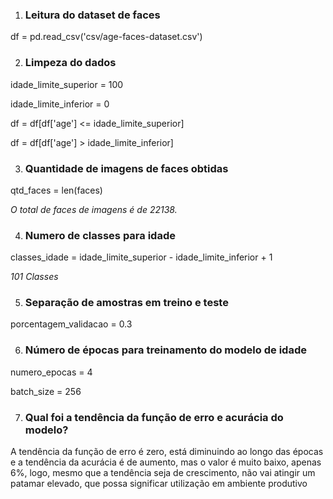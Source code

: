 1. ### Leitura do dataset de faces
df = pd.read_csv('csv/age-faces-dataset.csv')

2. ### Limpeza do dados
idade_limite_superior = 100

idade_limite_inferior = 0

df = df[df['age'] <= idade_limite_superior]

df = df[df['age'] > idade_limite_inferior]


3. ### Quantidade de imagens de faces obtidas
qtd_faces = len(faces)

*O total de faces de imagens é de 22138.*

4. ### Numero de classes para idade

classes_idade = idade_limite_superior - idade_limite_inferior + 1

*101 Classes*

5. ### Separação de amostras em treino e teste
porcentagem_validacao = 0.3

6. ### Número de épocas para treinamento do modelo de idade
numero_epocas = 4

batch_size = 256

7. ### Qual foi a tendência da função de erro e acurácia do modelo?

A tendência da função de erro é zero, está diminuindo ao longo das épocas e a tendência da acurácia é de aumento, mas o valor é muito baixo, apenas 6%, logo, mesmo que a tendência seja de crescimento, não vai atingir um patamar elevado, que possa significar utilização em ambiente produtivo 
